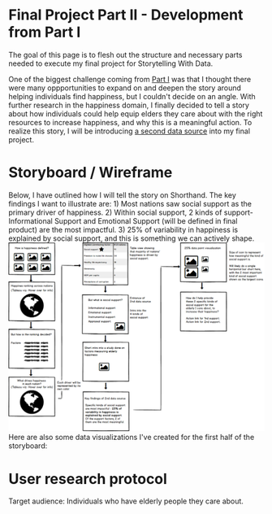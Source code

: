 # Final Project Part II - Development from Part I
The goal of this page is to flesh out the structure and necessary parts needed to execute my final project for Storytelling With Data. 

One of the biggest challenge coming from [Part I](https://eileenowang.github.io/final_project_eileenwang/) was that I thought there were many oppportunities to expand on and deepen the story around helping individuals find happiness, but I couldn't decide on an angle. With further research in the happiness domain, I finally decided to tell a story about how individuals could help equip elders they care about with the right resources to increase happiness, and why this is a meaningful action. To realize this story, I will be introducing [a second data source](https://www.ncbi.nlm.nih.gov/pmc/articles/PMC6056407/) into my final project.  

# Storyboard / Wireframe 
Below, I have outlined how I will tell the story on Shorthand. The key findings I want to illustrate are: 1) Most nations saw social support as the primary driver of happiness. 2) Within social support, 2 kinds of support- Informational Support and Emotional Support (will be defined in final product) are the most impactful. 3) 25% of variability in happiness is explained by social support, and this is something we can actively shape. 
![wireframes](partiiwireframe.png)
Here are also some data visualizations I've created for the first half of the storyboard: 

# User research protocol 
Target audience: Individuals who have elderly people they care about. 
